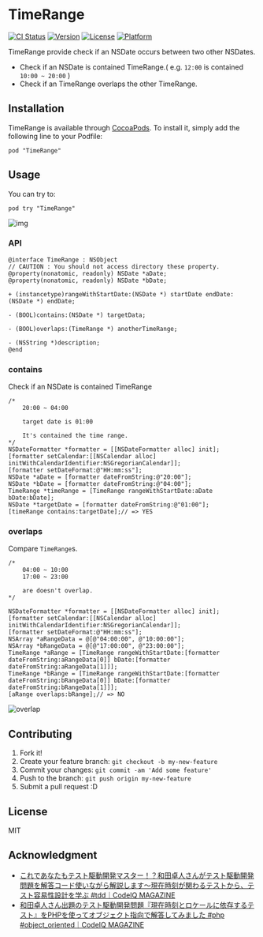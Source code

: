 # TimeRange

[![CI Status](http://img.shields.io/travis/azu/TimeRange.svg?style=flat)](https://travis-ci.org/azu/TimeRange)
[![Version](https://img.shields.io/cocoapods/v/TimeRange.svg?style=flat)](http://cocoadocs.org/docsets/TimeRange)
[![License](https://img.shields.io/cocoapods/l/TimeRange.svg?style=flat)](http://cocoadocs.org/docsets/TimeRange)
[![Platform](https://img.shields.io/cocoapods/p/TimeRange.svg?style=flat)](http://cocoadocs.org/docsets/TimeRange)

TimeRange provide check if an NSDate occurs between two other NSDates.

- Check if an NSDate is contained TimeRange.( e.g. `12:00` is contained `10:00 ~ 20:00` )
- Check if an TimeRange overlaps the other TimeRange.

## Installation

TimeRange is available through [CocoaPods](http://cocoapods.org). To install
it, simply add the following line to your Podfile:

    pod "TimeRange"


## Usage

You can try to:

```
pod try "TimeRange"
```

![img](http://monosnap.com/image/9NniA7H5i5cnpBnCnC0YU77aPnjbVY.png)

### API


```objc
@interface TimeRange : NSObject
// CAUTION : You should not access directory these property.
@property(nonatomic, readonly) NSDate *aDate;
@property(nonatomic, readonly) NSDate *bDate;

+ (instancetype)rangeWithStartDate:(NSDate *) startDate endDate:(NSDate *) endDate;

- (BOOL)contains:(NSDate *) targetData;

- (BOOL)overlaps:(TimeRange *) anotherTimeRange;

- (NSString *)description;
@end
```

### contains

Check if an NSDate is contained TimeRange

```objc
/*
    20:00 ~ 04:00
    
    target date is 01:00
    
    It's contained the time range.
*/
NSDateFormatter *formatter = [[NSDateFormatter alloc] init];
[formatter setCalendar:[[NSCalendar alloc] initWithCalendarIdentifier:NSGregorianCalendar]];
[formatter setDateFormat:@"HH:mm:ss"];
NSDate *aDate = [formatter dateFromString:@"20:00"];
NSDate *bDate = [formatter dateFromString:@"04:00"];
TimeRange *timeRange = [TimeRange rangeWithStartDate:aDate bDate:bDate];
NSDate *targetDate = [formatter dateFromString:@"01:00"];
[timeRange contains:targetDate];// => YES
```


### overlaps

Compare `TimeRange`s.

``` objc
/*
    04:00 ~ 10:00
    17:00 ~ 23:00
    
    are doesn't overlap.
*/

NSDateFormatter *formatter = [[NSDateFormatter alloc] init];
[formatter setCalendar:[[NSCalendar alloc] initWithCalendarIdentifier:NSGregorianCalendar]];
[formatter setDateFormat:@"HH:mm:ss"];
NSArray *aRangeData = @[@"04:00:00", @"10:00:00"];
NSArray *bRangeData = @[@"17:00:00", @"23:00:00"];
TimeRange *aRange = [TimeRange rangeWithStartDate:[formatter dateFromString:aRangeData[0]] bDate:[formatter dateFromString:aRangeData[1]]];
TimeRange *bRange = [TimeRange rangeWithStartDate:[formatter dateFromString:bRangeData[0]] bDate:[formatter dateFromString:bRangeData[1]]];
[aRange overlaps:bRange];// => NO
```

![overlap](http://monosnap.com/image/1NnYE3QqA3DdfxCTR9VKkbXGthBufb.png)

## Contributing

1. Fork it!
2. Create your feature branch: `git checkout -b my-new-feature`
3. Commit your changes: `git commit -am 'Add some feature'`
4. Push to the branch: `git push origin my-new-feature`
5. Submit a pull request :D

## License

MIT

## Acknowledgment

- [これであなたもテスト駆動開発マスター！？和田卓人さんがテスト駆動開発問題を解答コード使いながら解説します～現在時刻が関わるテストから、テスト容易性設計を学ぶ #tdd｜CodeIQ MAGAZINE](https://codeiq.jp/magazine/2013/11/1475/ "これであなたもテスト駆動開発マスター！？和田卓人さんがテスト駆動開発問題を解答コード使いながら解説します～現在時刻が関わるテストから、テスト容易性設計を学ぶ #tdd｜CodeIQ MAGAZINE")
- [和田卓人さん出題のテスト駆動開発問題『現在時刻とロケールに依存するテスト』をPHPを使ってオブジェクト指向で解答してみました #php #object_oriented｜CodeIQ MAGAZINE](https://codeiq.jp/magazine/2013/11/593/ "和田卓人さん出題のテスト駆動開発問題『現在時刻とロケールに依存するテスト』をPHPを使ってオブジェクト指向で解答してみました #php #object_oriented｜CodeIQ MAGAZINE")